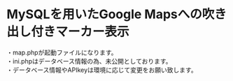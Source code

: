 # MySQLを用いたGoogle Mapsへの吹き出し付きマーカー表示
・map.phpが起動ファイルになります。</br>
・ini.phpはデータベース情報の為、未公開としております。</br>
・データベース情報やAPIkeyは環境に応じて変更をお願い致します。
